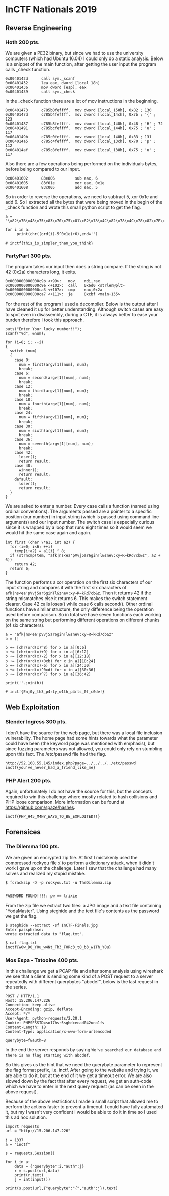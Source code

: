 # InCTF Nationals 2019

## Reverse Engineering

### Hoth 200 pts.

We are given a PE32 binary, but since we had to use the university computers (which had Ubuntu 16.04) I could only do a static analysis. Below is a snippet of the main function, after getting the user input the program calls \_check function.

```
0x0040142d      call sym._scanf            
0x00401432      lea eax, dword [local_18h] 
0x00401436      mov dword [esp], eax
0x00401439      call sym._check
```

In the \_check function there are a lot of mov instructions in the beginning.

```
0x00401473      c785b0feffff.  mov dword [local_150h], 0x82 ; 130
0x0040147d      c785b4feffff.  mov dword [local_14ch], 0x7b ; '{' ; 123
0x00401487      c785b8feffff.  mov dword [local_148h], 0x48 ; 'H' ; 72
0x00401491      c785bcfeffff.  mov dword [local_144h], 0x75 ; 'u' ; 117
0x0040149b      c785c0feffff.  mov dword [local_140h], 0x83 ; 131
0x004014a5      c785c4feffff.  mov dword [local_13ch], 0x70 ; 'p' ; 112
0x004014af      c785c8feffff.  mov dword [local_138h], 0x75 ; 'u' ; 117
```

Also there are a few operations being performed on the individuals bytes, before being compared to our input.

```
0x00401602      83e806         sub eax, 6
0x00401605      83f01e         xor eax, 0x1e
0x00401608      83c005         add eax, 5
```

So in order to reverse the operations, we need to subtract 5, xor 0x1e and add 6. So I extracted all the bytes that were being moved in the begin of the \_check function and wrote this small python script to get the flag.

```
a = "\x82\x7B\x48\x75\x83\x70\x75\x81\x82\x78\x4C\x82\x78\x4C\x78\x82\x7E\x79\x7D\x46\x77\x4C\x75\x81\x4A\x7B\x4C\x72\x7C\x76\x4C\x75\x81\x82\x7B\x80\x6E"

for i in a:
     print(chr((ord(i)-5^0x1e)+6),end='')

# inctf{this_is_simpler_than_you_think}
```

### PartyPart 300 pts.

The program takes our input then does a string compare. If the string is not 42 (0x2a) characters long, it exits.

```
0x0000000000000c9b <+99>:	mov    rdi,rax
0x0000000000000c9e <+102>:	call   0x6d0 <strlen@plt>
0x0000000000000ca3 <+107>:	cmp    rax,0x2a
0x0000000000000ca7 <+111>:	je     0xcbf <main+135>
```

For the rest of the program I used a decompiler. Below is the output after I have cleaned it up for better understanding. Although switch cases are easy to spot even in disassembly, during a CTF, it is always better to ease your burden therefore I took this approach. 

```
puts("Enter Your lucky number!!");
scanf("%d", &num);

for (i=8; i; --i)
{
  switch (num)
  {
    case 0:
      num = first(argv[1][num], num);
      break;
    case 6:
      num = second(argv[1][num], num);
      break;
    case 12:
      num = third(argv[1][num], num);
      break;
    case 18:
      num = fourth(argv[1][num], num);
      break;
    case 24:
      num = fifth(argv[1][num], num);
      break;
    case 30:
      num = sixth(argv[1][num], num);
      break;
    case 36:
      num = seventh(argv[1][num], num);
      break;
    case 42:
      loser();
      return result;
    case 48:
      winner();
      return result;
    default:
      loser();
      return result;
  }
}
```

We are asked to enter a number. Every case calls a function (named using ordinal conventions). The arguments passed are a pointer to a specific position (our number) in input string (which is passed using command line arguments) and our input number. The switch case is especially curious since it is wrapped by a loop that runs eight times so it would seem we would hit the same case again and again.

```
int first (char \*a1, int a2) {
  for (i=0; i<6; ++i)
    temp[i+a2] = a1[i] ^ 8;
  if (strncmp(tem, "afk|ns<ea'pVvj5ar6ginTl&znev:xy~R=kRd7cb&z", a2 + 6))
    return 42;
  return 6;
}
```

The function performs a xor operation on the first six characters of our input string and compares it with the first six characters of ```afk|ns<ea'pVvj5ar6ginTl&znev:xy~R=kRd7cb&z```. Then it returns 42 if the string mismatches else it returns 6. This makes the switch statement clearer. Case 42 calls loses() while case 6 calls second(). Other ordinal functions have similar structure, the only difference being the operation used before comparison. So in total we have seven functions each working on the same string but performing different operations on different chunks (of six characters).

```
a = "afk|ns<ea'pVvj5ar6ginTl&znev:xy~R=kRd7cb&z"
b = []

b += [chr(ord(x)^8) for x in a][0:6]
b += [chr(ord(x)+9) for x in a][6:12]
b += [chr(ord(x)-2) for x in a][12:18]
b += [chr(ord(x)+0xb) for x in a][18:24]
b += [chr(ord(x)-6) for x in a][24:30]
b += [chr(ord(x)^0xd) for x in a][30:36]
b += [chr(ord(x)^7) for x in a][36:42]

print(''.join(b))

# inctf{Enj0y_th3_p4rty_w1th_p4rts_0f_c0de!}
```

## Web Exploitation

### Slender Ingress 300 pts.

I don't have the source for the web page, but there was a local file inclusion vulnerability. The home page had some hints towards what the parameter could have been (the keyword page was mentioned with emphasis), but since fuzzing parameters was not allowed, you could only rely on stumbling upon this fact. The /etc/passwd file had the flag.

```
http://52.168.55.145/index.php?page=../../../../etc/passwd
inctf{you've_never_had_a_friend_like_me}
```

### PHP Alert 200 pts.

Again, unfortunately I do not have the source for this, but the concepts required to win this challenge where mostly related to hash collisions and PHP loose comparison. More information can be found at https://github.com/spaze/hashes.

```
inctf{PHP_H45_M4NY_WAYS_TO_BE_EXPLOITED!!}
```

## Forensices

### The Dilemma 100 pts.

We are given an encrypted zip file. At first I mistakenly used the compressed rockyou file :( to perform a dictionary attack, when it didn't work I gave up on the challenge. Later I saw that the challenge had many solves and realized my stupid mistake.

```
$ fcrackzip -D -p rockyou.txt -u TheDilemma.zip 


PASSWORD FOUND!!!!: pw == trixie
```

From the zip file we extract two files: a JPG image and a text file containing "YodaMaster". Using steghide and the text file's contents as the password we get the flag.

```
$ steghide --extract -sf InCTF-Finals.jpg 
Enter passphrase: 
wrote extracted data to "flag.txt".

$ cat flag.txt 
inctf{w0w_D0_Y0u_w4Nt_Th3_F0Rc3_t0_b3_w1Th_Y0u}
```

### Mos Espa - Tatooine 400 pts.

In this challenge we get a PCAP file and after some analysis using wireshark we see that a client is sending some kind of a POST request to a server repeatedly with different querybytes "abcdef", below is the last request in the series.

```
POST / HTTP/1.1
Host: 15.206.147.226
Connection: keep-alive
Accept-Encoding: gzip, deflate
Accept: */*
User-Agent: python-requests/2.20.1
Cookie: PHPSESSID=so17hsr5sghdcecad042uno1fv
Content-Length: 18
Content-Type: application/x-www-form-urlencoded

querybyte=f&auth=8
```

In the end the server responds by saying ```We've searched our database and there is no flag starting with abcdef```.

So this gives us the hint that we need the querybyte parameter to represent the flag format prefix, i.e. inctf. After going to the website and trying it, we are able to do it, but at the end of it we get a timeout error. We are also slowed down by the fact that after every request, we get an auth-code which we have to enter in the next query request (as can be seen in the above request).

Because of the above restrictions I made a small script that allowed me to perform the actions faster to prevent a timeout. I could have fully automated it, but my I wasn't very confident I would be able to do it in time so I used this ad hoc solution.

```
import requests
url = "http://15.206.147.226"

j = 1337
a = "inctf"

s = requests.Session()

for i in a:
    data = {"querybyte":i,"auth":j}
    r = s.post(url,data)
    print(r.text)
    j = int(input())

print(s.post(url,{"querybyte":"{","auth":j}).text)
```



